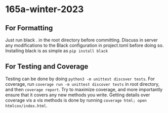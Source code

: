 # 165a-winter-2023
## For Formatting
Just run black . in the root directory before committing. Discuss in server any modifications to the Black configuration in project.toml before doing so. Installing black is as simple as `pip install black`
## For Testing and Coverage
Testing can be done by doing `python3 -m unittest discover tests`. For coverage, run `coverage run -m unittest discover tests` in root directory, and then `coverage report`. Try to maximize coverage, and more importantly ensure that it covers any new methods you write. Getting details over coverage vis a vis methods is done by running `coverage html; open htmlcov/index.html`.